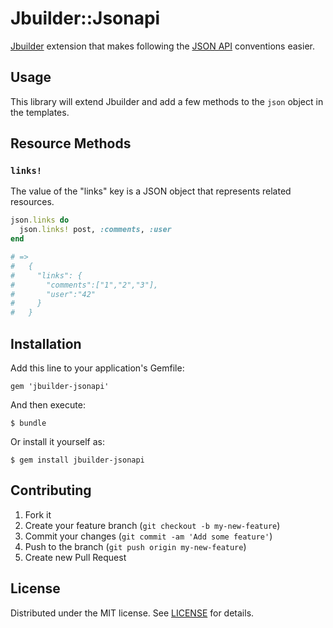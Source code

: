# Jbuilder::Jsonapi

[Jbuilder](https://github.com/rails/jbuilder) extension that makes following the [JSON API](http://jsonapi.org/) conventions easier.

## Usage

This library will extend Jbuilder and add a few methods to the `json` object in the templates.

## Resource Methods

### `links!`

The value of the "links" key is a JSON object that represents related resources.

```ruby
json.links do
  json.links! post, :comments, :user
end

# =>
#   {
#     "links": {
#       "comments":["1","2","3"],
#       "user":"42"
#     }
#   }
```

## Installation

Add this line to your application's Gemfile:

    gem 'jbuilder-jsonapi'

And then execute:

    $ bundle

Or install it yourself as:

    $ gem install jbuilder-jsonapi


## Contributing

1. Fork it
2. Create your feature branch (`git checkout -b my-new-feature`)
3. Commit your changes (`git commit -am 'Add some feature'`)
4. Push to the branch (`git push origin my-new-feature`)
5. Create new Pull Request

## License

Distributed under the MIT license. See [LICENSE](LICENSE.txt) for details.
